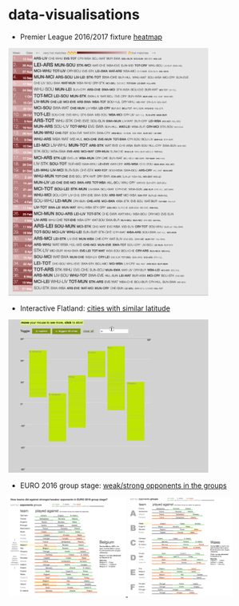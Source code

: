 # data-visualisations



- Premier League 2016/2017 fixture [heatmap](epl-heatmap/)

<a href="epl-heatmap/" target="_blank">
  <img src="epl-heatmap/heatmap.png" alt="usage" title="Premier League Heatmap" width="400px">
</a>


- Interactive Flatland: [cities with similar latitude](interactive-flatland/)

<a href="interactive-flatland/flatland3.gif" target="_blank">
  <img src="interactive-flatland/flatland3.gif" alt="usage" title="Interactive Flatland" width="400px">
</a>



- EURO 2016 group stage: [weak/strong opponents in the groups](euro2016/)

<a href="euro2016/euro2016-1.png" target="_blank">
  <img src="euro2016/euro2016-1.png" alt="Screenshot 1" title="Sorted by group strength" height="200px">
</a>
<a href="euro2016/euro2016-2.png" target="_blank">
  <img src="euro2016/euro2016-2.png" alt="Screenshot 2" title="Sorted by group" height="200px">
</a>


